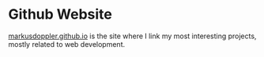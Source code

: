 # Github Website

[markusdoppler.github.io](https://markusdoppler.github.io) is the site where I link my most interesting projects, mostly related to web development.
